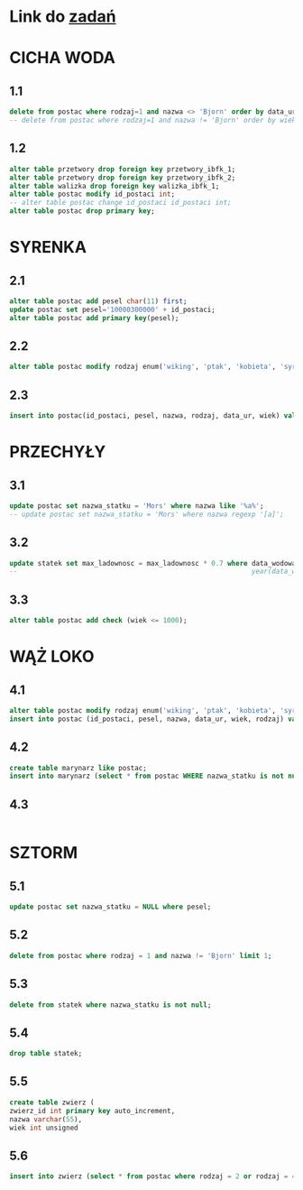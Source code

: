 # Link do [zadań](https://github.com/kropiak/bazy_inf/blob/main/lab_05/lab_05.pdf)
# CICHA WODA
## 1.1 

``` SQL
delete from postac where rodzaj=1 and nazwa <> 'Bjorn' order by data_urodzenia asc limit 2;
-- delete from postac where rodzaj=1 and nazwa != 'Bjorn' order by wiek desc limit 2;
```

## 1.2
``` SQL
alter table przetwory drop foreign key przetwory_ibfk_1;
alter table przetwory drop foreign key przetwory_ibfk_2;
alter table walizka drop foreign key walizka_ibfk_1;
alter table postac modify id_postaci int;
-- alter table postac change id_postaci id_postaci int;
alter table postac drop primary key;
```
# SYRENKA

## 2.1
``` SQL
alter table postac add pesel char(11) first;
update postac set pesel='10000300000' + id_postaci;
alter table postac add primary key(pesel);
```
## 2.2
``` SQL
alter table postac modify rodzaj enum('wiking', 'ptak', 'kobieta', 'syrena');
```
## 2.3
```SQL
insert into postac(id_postaci, pesel, nazwa, rodzaj, data_ur, wiek) values (7, '45698712300', 'Gertruda Nieszczera', 4, '1201-11-22', 78);
```

# PRZECHYŁY
## 3.1
``` SQL
update postac set nazwa_statku = 'Mors' where nazwa like '%a%';
-- update postac set nazwa_statku = 'Mors' where nazwa regexp '[a]';
```

## 3.2
```SQL
update statek set max_ladownosc = max_ladownosc * 0.7 where data_wodowania beetween '1901-01-01' and '2000-11-31';
--                                                          year(data_wodowania) between 1901 and 2000;
```
## 3.3
```SQL
alter table postac add check (wiek <= 1000);
```

# WĄŻ LOKO
## 4.1
``` SQL
alter table postac modify rodzaj enum('wiking', 'ptak', 'kobieta', 'syrena', 'gad');
insert into postac (id_postaci, pesel, nazwa, data_ur, wiek, rodzaj) values (8, '00000000000','Loko', '666-06-06', 611, 5);
```
## 4.2
```SQL
create table marynarz like postac;
insert into marynarz (select * from postac WHERE nazwa_statku is not null);
```
## 4.3 
```SQL
```
# SZTORM
## 5.1
``` SQL
update postac set nazwa_statku = NULL where pesel;
```
## 5.2
``` SQL
delete from postac where rodzaj = 1 and nazwa != 'Bjorn' limit 1;
```
## 5.3
``` SQL
delete from statek where nazwa_statku is not null;
```
## 5.4
``` SQL
drop table statek;
```
## 5.5
``` SQL
create table zwierz (
zwierz_id int primary key auto_increment,
nazwa varchar(55),
wiek int unsigned
```
## 5.6
``` SQL
insert into zwierz (select * from postac where rodzaj = 2 or rodzaj = 4);
```
